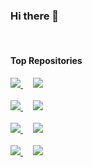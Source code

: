 ### Hi there 👋

<!-- <p align="center">
  <img src="https://github.githubassets.com/images/mona-loading-dark.gif" width="100" height="100">
  <br><br>
  <samp>
    I am Sungho | A Web Developer
    <br><br>
    🔥 Clean Code, Shared Knowledge, Challenge Oriented 🔥
    <br><br>
    Contact me on <a href="mailto:dsds550@gmail.com">Send an Email </a>
  </samp>
</p> -->

 <br>
<!--
| <a href="https://github.com/vvsungho"><img align="center" src="https://github-readme-stats.vercel.app/api?username=vvsungho&show_icons=true&include_all_commits=true&theme=buefy&hide_border=true" alt="vvsungho's github stats" /></a> | <a href="https://github.com/vvsungho"><img align="center" src="https://github-readme-stats.vercel.app/api/top-langs/?username=vvsungho&layout=compact&theme=buefy&hide_border=true" /></a> |
-->
<!-- | ------------- | ------------- | -->

#### Top Repositories

<div>
  <a href="https://github.com/vvsungho/java-lotto-pro">
    <img src="https://github-readme-stats.vercel.app/api/pin/?username=vvsungho&repo=java-lotto-pro" />  
  </a>
    &nbsp;&nbsp;&nbsp;
  <a href="https://github.com/vvsungho/jwp-qna">
    <img src="https://github-readme-stats.vercel.app/api/pin/?username=vvsungho&repo=jwp-qna" />
  </a>
</div>
<br>
<div>
  <a href="https://github.com/vvsungho/atdd-subway-admin">
    <img src="https://github-readme-stats.vercel.app/api/pin/?username=vvsungho&repo=atdd-subway-admin" />
  </a>
  &nbsp;&nbsp;&nbsp;
  <a href="https://github.com/vvsungho/infra-subway-deploy">
    <img src="https://github-readme-stats.vercel.app/api/pin/?username=vvsungho&repo=infra-subway-deploy" />
  </a>
</div>
<br>
<div>
  <a href="https://github.com/vvsungho/atdd-subway-service">
    <img src="https://github-readme-stats.vercel.app/api/pin/?username=vvsungho&repo=atdd-subway-service" />
  </a>
  &nbsp;&nbsp;&nbsp;
   <a href="https://github.com/vvsungho/infra-subway-monitoring">
    <img src="https://github-readme-stats.vercel.app/api/pin/?username=vvsungho&repo=infra-subway-monitoring" />
  </a>
</div>
<br>
<div>
  <a href="https://github.com/vvvsungho/jwp-refactoring">
    <img src="https://github-readme-stats.vercel.app/api/pin/?username=vvsungho&repo=jwp-refactoring" /> 
  </a>
  &nbsp;&nbsp;&nbsp;
  <a href="https://github.com/vvsungho/infra-subway-performance">
    <img src="https://github-readme-stats.vercel.app/api/pin/?username=vvsungho&repo=infra-subway-performance" /> 
  </a>
</div>
